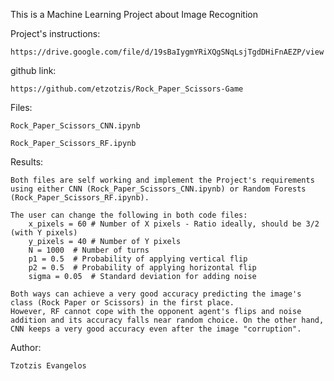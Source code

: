 This is a Machine Learning Project about Image Recognition

Project's instructions: 

    https://drive.google.com/file/d/19sBaIygmYRiXQgSNqLsjTgdDHiFnAEZP/view

github link: 

    https://github.com/etzotzis/Rock_Paper_Scissors-Game

Files:

    Rock_Paper_Scissors_CNN.ipynb
    
    Rock_Paper_Scissors_RF.ipynb

Results:

    Both files are self working and implement the Project's requirements using either CNN (Rock_Paper_Scissors_CNN.ipynb) or Random Forests (Rock_Paper_Scissors_RF.ipynb).
    
    The user can change the following in both code files:
        x_pixels = 60 # Number of X pixels - Ratio ideally, should be 3/2 (with Y pixels)
        y_pixels = 40 # Number of Y pixels
        N = 1000  # Number of turns
        p1 = 0.5  # Probability of applying vertical flip
        p2 = 0.5  # Probability of applying horizontal flip
        sigma = 0.05  # Standard deviation for adding noise

    Both ways can achieve a very good accuracy predicting the image's class (Rock Paper or Scissors) in the first place. 
    However, RF cannot cope with the opponent agent's flips and noise addition and its accuracy falls near random choice. On the other hand, CNN keeps a very good accuracy even after the image "corruption".

    
Author:

    Tzotzis Evangelos

